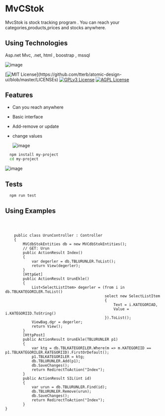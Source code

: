 
# MvCStok

MvcStok is stock tracking program . You can reach your categories,products,prices and stocks anywhere.

## Using Technologies

 Asp.net Mvc, .net, html , boostrap , mssql


![image](https://user-images.githubusercontent.com/32723458/119501915-0273d880-bd72-11eb-93c7-2c9f36e03c8d.png)

  


[![MIT License](https://img.shields.io/apm/l/atomic-design-ui.svg?)](https://github.com/tterb/atomic-design-ui/blob/master/LICENSEs)
[![GPLv3 License](https://img.shields.io/badge/License-GPL%20v3-yellow.svg)](https://opensource.org/licenses/)
[![AGPL License](https://img.shields.io/badge/license-AGPL-blue.svg)](http://www.gnu.org/licenses/agpl-3.0)

  

  
## Features

- Can you reach anywhere
- Basic interface
- Add-remove or update
- change values

  ![image](https://user-images.githubusercontent.com/32723458/119501938-0acc1380-bd72-11eb-93ac-32997e584751.png)



```bash 
  npm install my-project
  cd my-project
```
    
  ![image](https://user-images.githubusercontent.com/32723458/119501993-1a4b5c80-bd72-11eb-81c5-d913b997426a.png)

## Tests


```bash
  npm run test
```

  
## Using Examples

```



    public class UrunController : Controller
    {
        MVCdbStokEntities db = new MVCdbStokEntities();
        // GET: Urun
        public ActionResult Index()
        {
            var degerler = db.TBLURUNLER.ToList();
            return View(degerler);
        }
        [HttpGet]
        public ActionResult UrunEkle()
        {
            List<SelectListItem> degerler = (from i in db.TBLKATEGORILER.ToList()
                                             select new SelectListItem
                                             {
                                                 Text = i.KATEGORIAD,
                                                 Value = i.KATEGORIID.ToString()
                                             }).ToList();
            ViewBag.dgr = degerler;
            return View();  
        }
        [HttpPost]
        public ActionResult UrunEkle(TBLURUNLER p1)
        {
            var ktg = db.TBLKATEGORILER.Where(m => m.KATEGORIID == p1.TBLKATEGORILER.KATEGORIID).FirstOrDefault();
            p1.TBLKATEGORILER = ktg;
            db.TBLURUNLER.Add(p1);
            db.SaveChanges();
            return RedirectToAction("Index");
        }
        public ActionResult SIL(int id)
        {
            var urun = db.TBLURUNLER.Find(id);
            db.TBLURUNLER.Remove(urun);
            db.SaveChanges();
            return RedirectToAction("Index");
        }
}
```

  
